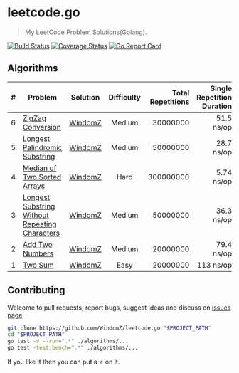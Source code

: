 # leetcode.go

> My LeetCode Problem Solutions(Golang).

[![Build Status](https://travis-ci.org/WindomZ/leetcode.go.svg?branch=master)](https://travis-ci.org/WindomZ/leetcode.go)
[![Coverage Status](https://coveralls.io/repos/github/WindomZ/leetcode.go/badge.svg?branch=master)](https://coveralls.io/github/WindomZ/leetcode.go?branch=master)
[![Go Report Card](https://goreportcard.com/badge/github.com/WindomZ/leetcode.go)](https://goreportcard.com/report/github.com/WindomZ/leetcode.go)

## Algorithms

| # | Problem | Solution | Difficulty | Total Repetitions | Single Repetition Duration | LeetCode Run Time |
|---| ----- | :--------: | :----------: | ----------: | ----------: | ----------: |
|6|[ZigZag Conversion][Algorithms-6]|[WindomZ][Algorithms-6-Go]|Medium|30000000|51.5 ns/op| 9 ms |
|5|[Longest Palindromic Substring][Algorithms-5]|[WindomZ][Algorithms-5-Go]|Medium|50000000|28.7 ns/op| 9 ms |
|4|[Median of Two Sorted Arrays][Algorithms-4]|[WindomZ][Algorithms-4-Go]|Hard|300000000|5.74 ns/op| 32 ms |
|3|[Longest Substring Without Repeating Characters][Algorithms-3]|[WindomZ][Algorithms-3-Go]|Medium|50000000|36.3 ns/op| 6 ms |
|2|[Add Two Numbers][Algorithms-2]|[WindomZ][Algorithms-2-Go]|Medium|20000000|79.4 ns/op| 29 ms |
|1|[Two Sum][Algorithms-1]|[WindomZ][Algorithms-1-Go]|Easy|20000000|113 ns/op| 6 ms |

## Contributing

Welcome to pull requests, report bugs, suggest ideas and discuss on 
[issues page](https://github.com/WindomZ/leetcode.go/issues).

```bash
git clone https://github.com/WindomZ/leetcode.go "$PROJECT_PATH"
cd "$PROJECT_PATH"
go test -v --run=".*" ./algorithms/...
go test -test.bench=".*" ./algorithms/...
```

If you like it then you can put a :star: on it.

[Algorithms-6-Go]:algorithms/zigzag_conversion/convert.go
[Algorithms-6]:https://leetcode.com/problems/zigzag-conversion/
[Algorithms-5-Go]:algorithms/longest_palindromic_substring/longestPalindrome.go
[Algorithms-5]:https://leetcode.com/problems/longest-palindromic-substring/
[Algorithms-4-Go]:algorithms/median_of_two_sorted_arrays/findMedianSortedArrays.go
[Algorithms-4]:https://leetcode.com/problems/median-of-two-sorted-arrays/
[Algorithms-3-Go]:algorithms/longest_substring_without_repeating_characters/lengthOfLongestSubstring.go
[Algorithms-3]:https://leetcode.com/problems/longest-substring-without-repeating-characters/
[Algorithms-2-Go]:algorithms/add_two_numbers/addTwoNumbers.go
[Algorithms-2]:https://oj.leetcode.com/problems/add-two-numbers/
[Algorithms-1-Go]:algorithms/two_sum/twoSum.go
[Algorithms-1]:https://oj.leetcode.com/problems/two-sum/
